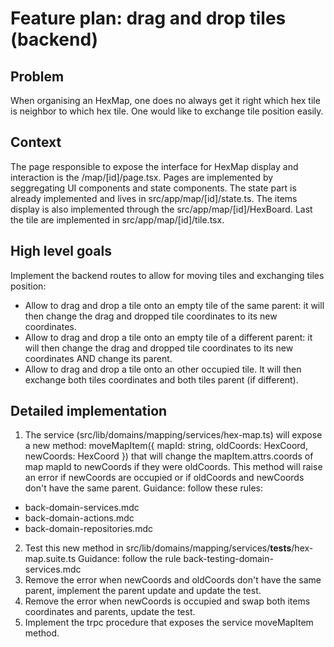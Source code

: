 # Feature plan: drag and drop tiles (backend)

## Problem

When organising an HexMap, one does no always get it right which hex tile is neighbor to which hex tile. One would like to exchange tile position easily.

## Context

The page responsible to expose the interface for HexMap display and interaction is the /map/[id]/page.tsx. Pages are implemented by seggregating UI components and state components. The state part is already implemented and lives in src/app/map/[id]/state.ts. The items display is also implemented through the src/app/map/[id]/HexBoard. Last the tile are implemented in src/app/map/[id]/tile.tsx.

## High level goals

Implement the backend routes to allow for moving tiles and exchanging tiles position:

- Allow to drag and drop a tile onto an empty tile of the same parent: it will then change the drag and dropped tile coordinates to its new coordinates.
- Allow to drag and drop a tile onto an empty tile of a different parent: it will then change the drag and dropped tile coordinates to its new coordinates AND change its parent.
- Allow to drag and drop a tile onto an other occupied tile. It will then exchange both tiles coordinates and both tiles parent (if different).

## Detailed implementation

1. The service (src/lib/domains/mapping/services/hex-map.ts) will expose a new method: moveMapItem({ mapId: string, oldCoords: HexCoord, newCoords: HexCoord }) that will change the mapItem.attrs.coords of map mapId to newCoords if they were oldCoords. This method will raise an error if newCoords are occupied or if oldCoords and newCoords don't have the same parent.
   Guidance: follow these rules:

- back-domain-services.mdc
- back-domain-actions.mdc
- back-domain-repositories.mdc

2. Test this new method in src/lib/domains/mapping/services/**tests**/hex-map.suite.ts
   Guidance: follow the rule back-testing-domain-services.mdc
3. Remove the error when newCoords and oldCoords don't have the same parent, implement the parent update and update the test.
4. Remove the error when newCoords is occupied and swap both items coordinates and parents, update the test.
5. Implement the trpc procedure that exposes the service moveMapItem method.

